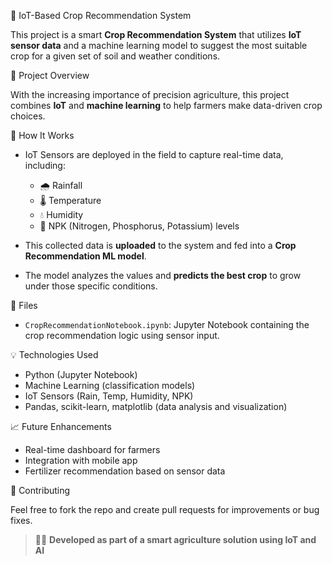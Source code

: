 🌾 IoT-Based Crop Recommendation System

This project is a smart **Crop Recommendation System** that utilizes **IoT sensor data** and a machine learning model to suggest the most suitable crop for a given set of soil and weather conditions.

🚀 Project Overview

With the increasing importance of precision agriculture, this project combines **IoT** and **machine learning** to help farmers make data-driven crop choices. 

🧠 How It Works

- IoT Sensors are deployed in the field to capture real-time data, including:
  - 🌧️ Rainfall
  - 🌡️ Temperature
  - 💧 Humidity
  - 🧪 NPK (Nitrogen, Phosphorus, Potassium) levels

- This collected data is **uploaded** to the system and fed into a **Crop Recommendation ML model**.

- The model analyzes the values and **predicts the best crop** to grow under those specific conditions.

📂 Files

- `CropRecommendationNotebook.ipynb`: Jupyter Notebook containing the crop recommendation logic using sensor input.

💡 Technologies Used

- Python (Jupyter Notebook)
- Machine Learning (classification models)
- IoT Sensors (Rain, Temp, Humidity, NPK)
- Pandas, scikit-learn, matplotlib (data analysis and visualization)

📈 Future Enhancements

- Real-time dashboard for farmers
- Integration with mobile app
- Fertilizer recommendation based on sensor data

🙌 Contributing

Feel free to fork the repo and create pull requests for improvements or bug fixes.

> 🧑‍🔬 **Developed as part of a smart agriculture solution using IoT and AI**
